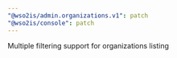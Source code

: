 ```yaml
---
"@wso2is/admin.organizations.v1": patch
"@wso2is/console": patch
---
```


Multiple filtering support for organizations listing
